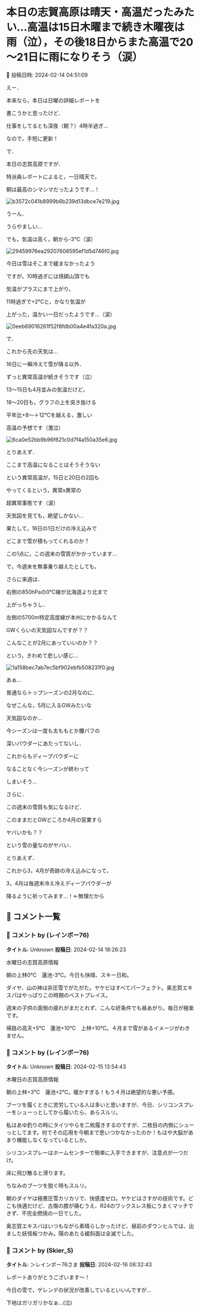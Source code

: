 # 本日の志賀高原は晴天・高温だったみたい…高温は15日木曜まで続き木曜夜は雨（泣），その後18日からまた高温で20～21日に雨になりそう（涙）

📅 投稿日時: 2024-02-14 04:51:09

えー．


本来なら，本日は日曜の詳細レポートを


書こうかと思ったけど．


仕事をしてるとも深夜（朝？）4時半過ぎ…


なので，手短に更新！





で．


本日の志賀高原ですが．


特派員レポートによると，一日晴天で，


朝は最高のシマシマだったようです…！




![b3572c041b8999b6b239d13dbce7e219.jpg](images/b3572c041b8999b6b239d13dbce7e219.jpg)







うーん．


うらやましい…





でも，気温は高く，朝から-3℃（涙）




![29459976ea29207608595ef1d5d746f0.jpg](images/29459976ea29207608595ef1d5d746f0.jpg)







今日は雪はそこまで緩まなかったよう


ですが，10時過ぎには焼額山頂でも


気温がプラスにまで上がり，


11時過ぎで+2℃と，かなり気温が


上がった，温かい一日だったようです…（涙）




![0eeb69016261f52f8fdb00a4e4fa320a.jpg](images/0eeb69016261f52f8fdb00a4e4fa320a.jpg)







で．


これから先の天気は…


16日に一瞬冷えて雪が降る以外．


ずっと異常高温が続きそうです（泣）


13～15日も4月並みの気温だけど，


18～20日も，グラフの上を突き抜ける


平年比+8～＋12℃を越える，激しい


高温の予想です（激泣）







![6ca0e52bb9b96f621c0d7f4a150a35e6.jpg](images/6ca0e52bb9b96f621c0d7f4a150a35e6.jpg)







とりあえず．


ここまで高温になることはそうそうない


という異常高温が，15日と20日の2回も


やってくるという，異常x異常の


超異常事態です（涙）


天気図を見ても，絶望しかない…





果たして，16日の1日だけの冷え込みで


どこまで雪が積もってくれるのか？


この1点に，この週末の雪質がかかっています…





で，今週末を無事乗り越えたとしても，


さらに来週は．


右側の850hPaの0℃線が北海道より北まで


上がっちゃうし．


左側の5700m特定高度線が本州にかかるなんて


GWくらいの天気図なんですが？？


こんなことが2月にあっていいのか？？


という，きわめて悲しい感じ…




![1a158bec7ab7ec5bf902ebfb508231f0.jpg](images/1a158bec7ab7ec5bf902ebfb508231f0.jpg)







あぁ…


普通ならトップシーズンの2月なのに．


なぜこんな，5月に入るGWみたいな


天気図なのか…





今シーズンは一度も太ももとか腰パフの


深いパウダーにあたってないし．


これからもディープパウダーに


なることなく今シーズンが終わって


しまいそう…





さらに．


この週末の雪質も気になるけど．


このままだとGWどころか4月の営業すら


ヤバいかも？？


という雪の量なのがヤバい．





とりあえず．


これから3，4月が奇跡の冷え込みになって，


3，4月は毎週末冷え冷えディープパウダーが


降るように祈ってみます…！←無理だから

## 💬 コメント一覧

### 💬 コメント by (レインボー76)
**タイトル**: Unknown
**投稿日**: 2024-02-14 18:26:23

水曜日の志賀高原情報

朝の上林0℃　蓮池-3℃。今日も快晴、スキー日和。

ダイヤ、山の神は非圧雪でがたがた。ヤケビはすべてパーフェクト。奥志賀エキスパはやっぱりこの時期のベストプレイス。

週末の子供の面倒の疲れがまだとれず、こんな好条件でも昼あがり。毎日が極楽です。

帰路の高天+5℃　蓮池+10℃　上林+10℃。４月まで雪があるイメージがわきません。

### 💬 コメント by (レインボー76)
**タイトル**: Unknown
**投稿日**: 2024-02-15 13:54:43

木曜日の志賀高原情報

朝の上林+3℃　蓮池+2℃。暖かすぎる！もう４月は絶望的な悪い予感。

ブーツを履くときに苦労している人は多いと思いますが、今日、シリコンスプレーをシューっとしてから履いたら、あらスルリ。

私はあゆ釣りの時にタイツやらを二枚履きするのですが、二枚目の内側にシューっとしてます。何でその応用を今朝まで思いつかなかったのか！もはや大脳があまり機能しなくなっているとしか。

シリコンスプレーはホームセンターで簡単に入手できますが、注意点が一つだけ。

床に飛び散ると滑ります。

ちなみのブーツを脱ぐ時もスルリ。

朝のダイヤは極悪圧雪カリカリで、快感度ゼロ。ヤケビはさすがの技術です。どこも快適だけど、古傷の膝が痛むうえ、R24のワックスレス板にうまくマッチできず、不完全燃焼の一日でした。

奥志賀エキスバはいつもながら素晴らしかったけど、昼前のダウンヒルでは、出ました妖怪板つかみ。陽のあたる緩斜面は全滅でした。

### 💬 コメント by (Skier_S)
**タイトル**: ＞レインボー76さま
**投稿日**: 2024-02-16 08:32:43

レポートありがとうございます～！

今日の雪で，ゲレンデの状況が改善しているといいんですが…

下地はガリガリかなぁ…(泣)

